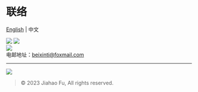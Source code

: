 # 联络
[English](https://github.com/beixinti/beixinti/blob/main/docs/contact.md) | 中文

[![](https://img.shields.io/badge/-微信-4CAF50.svg?style=for-the-badge&logo=wechat&logoColor=white&labelColor=4CAF50&color=C8E6C9)](https://user-images.githubusercontent.com/95170151/193442385-9aff9459-6589-4786-8b9e-2e7d91389e2d.jpg)
[![](https://img.shields.io/badge/-QQ-13A1E3.svg?style=for-the-badge&logo=tencentqq&logoColor=white&labelColor=03A9F4&color=B3E5FC)](https://qm.qq.com/cgi-bin/qm/qr?k=Y_RjBS4iz1RGN5oFs2_ZPsaVnd2THFao&noverify=0)  
[![](https://img.shields.io/badge/-电邮-F44336.svg?style=for-the-badge&logo=gmail&logoColor=white&labelColor=F44336&color=FFCDD2)](mailto:beixinti@foxmail.com)  
电邮地址：beixinti@foxmail.com

---

[![](https://img.shields.io/badge/-Telegram-03A9F4.svg?style=for-the-badge&logo=telegram&logoColor=white&labelColor=03A9F4&color=B3E5FC)](https://t.me/beixinti)

> © 2023 Jiahao Fu, All rights reserved.
